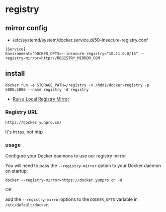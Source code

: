 # registry

## mirror config

* /etc/systemd/system/docker.service.d/50-insecure-registry.conf 

```
[Service]
Environment='DOCKER_OPTS=--insecure-registry="10.11.0.0/16" --registry-mirror=http://REGISTRY_MIRROR_COM'
```


## install


```
docker run -e STORAGE_PATH=/registry -v /hdd1/docker-registry -p 5000:5000 --name registry -d registry

```


* [Run a Local Registry Mirror](https://github.com/docker/docker/blob/master/docs/sources/articles/registry_mirror.md)




### Registry URL

```
https://docker.yunpro.cn/
```
It's `https`, not http


### usage



Configure your Docker daemons to use our registry mirror

You will need to pass the `--registry-mirror` option to your Docker daemon on startup:

```
docker --registry-mirror=https://docker.yunpro.cn -d

```
OR

 add the `--registry-mirror`options to the `DOCKER_OPTS` variable in `/etc/default/docker`.
